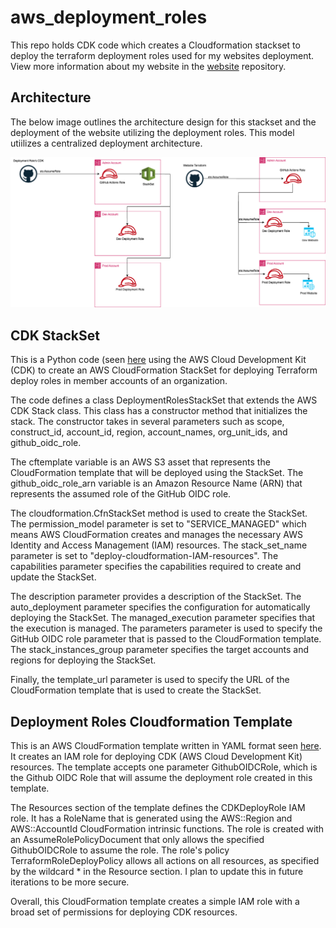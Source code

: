 # aws_deployment_roles
This repo holds CDK code which creates a Cloudformation stackset to deploy the terraform deployment roles used for my websites deployment. View more information about my website in the [website](https://github.com/cullancarey/website) repository. 

## Architecture
The below image outlines the architecture design for this stackset and the deployment of the website utilizing the deployment roles. This model utiilizes a centralized deployment architecture. 

![image](./website_automation_arch.png)

## CDK StackSet
This is a Python code (seen [here](./cdk/cdk/deployment_role_stack_set.py) using the AWS Cloud Development Kit (CDK) to create an AWS CloudFormation StackSet for deploying Terraform deploy roles in member accounts of an organization.

The code defines a class DeploymentRolesStackSet that extends the AWS CDK Stack class. This class has a constructor method that initializes the stack. The constructor takes in several parameters such as scope, construct_id, account_id, region, account_names, org_unit_ids, and github_oidc_role.

The cftemplate variable is an AWS S3 asset that represents the CloudFormation template that will be deployed using the StackSet. The github_oidc_role_arn variable is an Amazon Resource Name (ARN) that represents the assumed role of the GitHub OIDC role.

The cloudformation.CfnStackSet method is used to create the StackSet. The permission_model parameter is set to "SERVICE_MANAGED" which means AWS CloudFormation creates and manages the necessary AWS Identity and Access Management (IAM) resources. The stack_set_name parameter is set to "deploy-cloudformation-IAM-resources". The capabilities parameter specifies the capabilities required to create and update the StackSet.

The description parameter provides a description of the StackSet. The auto_deployment parameter specifies the configuration for automatically deploying the StackSet. The managed_execution parameter specifies that the execution is managed. The parameters parameter is used to specify the GitHub OIDC role parameter that is passed to the CloudFormation template. The stack_instances_group parameter specifies the target accounts and regions for deploying the StackSet.

Finally, the template_url parameter is used to specify the URL of the CloudFormation template that is used to create the StackSet.

## Deployment Roles Cloudformation Template
This is an AWS CloudFormation template written in YAML format seen [here](./cdk/cf_templates/terraform_deployment_roles.yaml). It creates an IAM role for deploying CDK (AWS Cloud Development Kit) resources. The template accepts one parameter GithubOIDCRole, which is the Github OIDC Role that will assume the deployment role created in this template.

The Resources section of the template defines the CDKDeployRole IAM role. It has a RoleName that is generated using the AWS::Region and AWS::AccountId CloudFormation intrinsic functions. The role is created with an AssumeRolePolicyDocument that only allows the specified GithubOIDCRole to assume the role. The role's policy TerraformRoleDeployPolicy allows all actions on all resources, as specified by the wildcard * in the Resource section. I plan to update this in future iterations to be more secure.

Overall, this CloudFormation template creates a simple IAM role with a broad set of permissions for deploying CDK resources.
